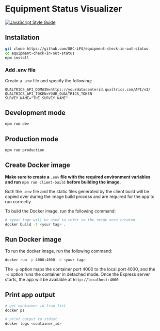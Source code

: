 # Equipment Status Visualizer

[![JavaScript Style Guide](https://img.shields.io/badge/code_style-standard-brightgreen.svg)](https://standardjs.com)

## Installation 
```sh
git clone https://github.com/UBC-LFS/equipment-check-in-out-status
cd equipment-check-in-out-status
npm install
```

### Add .env file
Create a `.env` file and specify the following:
```
QUALTRICS_API_DOMAIN=https://yourdatacenterid.qualtrics.com/API/v3/
QUALTRICS_API_TOKEN=YOUR_QUALTRICS_TOKEN
SURVEY_NAME="THE SURVEY NAME"
```

## Development mode
```sh
npm run dev
```

## Production mode
```sh
npm run production
```

## Create Docker image
**Make sure to create a** `.env` **file with the required environment variables and run** `npm run client-build` **before building the image.** 

Both the `.env` file and the static files generated by the client build will be copied over during the image build process and are required for the app to run correctly.

To build the Docker image, run the following command:
```sh
# <your tag> will be used to refer to the image once created 
docker build -t <your tag> .
```

## Run Docker image
To run the docker image, run the following command:
```sh 
docker run -p 4000:4000 -d <your tag>
```
The `-p` option maps the container port 4000 to the local port 4000, and the `-d` option runs the container in detached mode. Once the Express server starts, the app will be available at `http://localhost:4000`.

## Print app output
```sh
# get container id from list
docker ps 

# print output to stdout
docker logs <container_id>
```
